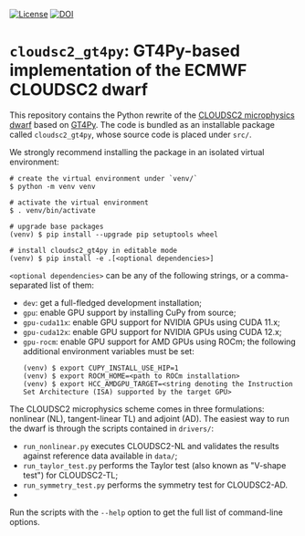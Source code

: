 [![License](https://img.shields.io/badge/License-Apache_2.0-blue.svg)](https://opensource.org/licenses/Apache-2.0)
[![DOI](https://zenodo.org/badge/780814384.svg)](https://zenodo.org/doi/10.5281/zenodo.11155036)

# `cloudsc2_gt4py`: GT4Py-based implementation of the ECMWF CLOUDSC2 dwarf

This repository contains the Python rewrite of the
[CLOUDSC2 microphysics dwarf](https://github.com/ecmwf-ifs/dwarf-p-cloudsc2-tl-ad) based on
[GT4Py](https://github.com/GridTools/gt4py.git). The code is bundled as an installable
package called `cloudsc2_gt4py`, whose source code is placed under `src/`.

We strongly recommend installing the package in an isolated virtual environment:

```shell
# create the virtual environment under `venv/`
$ python -m venv venv

# activate the virtual environment
$ . venv/bin/activate

# upgrade base packages
(venv) $ pip install --upgrade pip setuptools wheel

# install cloudsc2_gt4py in editable mode
(venv) $ pip install -e .[<optional dependencies>]
```

`<optional dependencies>` can be any of the following strings, or a comma-separated list of them:

* `dev`: get a full-fledged development installation;
* `gpu`: enable GPU support by installing CuPy from source;
* `gpu-cuda11x`: enable GPU support for NVIDIA GPUs using CUDA 11.x;
* `gpu-cuda12x`: enable GPU support for NVIDIA GPUs using CUDA 12.x;
* `gpu-rocm`: enable GPU support for AMD GPUs using ROCm; the following additional environment
variables must be set:
    ```shell
    (venv) $ export CUPY_INSTALL_USE_HIP=1
    (venv) $ export ROCM_HOME=<path to ROCm installation>
    (venv) $ export HCC_AMDGPU_TARGET=<string denoting the Instruction Set Architecture (ISA) supported by the target GPU>
    ```

The CLOUDSC2 microphysics scheme comes in three formulations: nonlinear (NL), tangent-linear TL) and
adjoint (AD). The easiest way to run the dwarf is through the scripts contained in `drivers/`:

* `run_nonlinear.py` executes CLOUDSC2-NL and validates the results against reference data available
in `data/`;
* `run_taylor_test.py` performs the Taylor test (also known as "V-shape test") for CLOUDSC2-TL;
* `run_symmetry_test.py` performs the symmetry test for CLOUDSC2-AD.
*
Run the scripts with the `--help` option to get the full list of command-line options.
